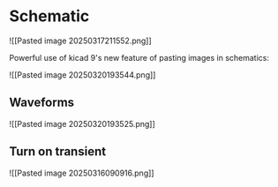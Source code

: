 # Schematic

![[Pasted image 20250317211552.png]]

Powerful use of kicad 9's new feature of pasting images in schematics:

![[Pasted image 20250320193544.png]]

## Waveforms

![[Pasted image 20250320193525.png]]

## Turn on transient

![[Pasted image 20250316090916.png]]

